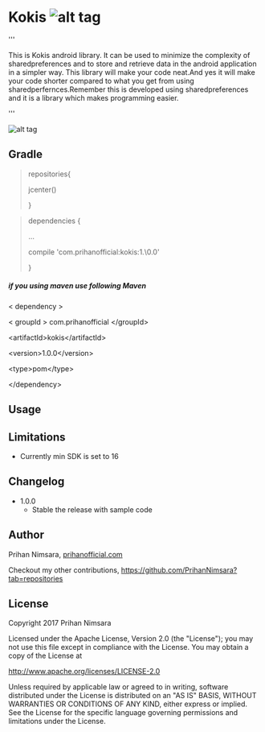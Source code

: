 # Kokis                  ![alt tag](https://api.bintray.com/packages/prihannimsara/KokisRepository/kokis/images/download.svg)

'''

This is Kokis android library. It can be used to minimize the complexity of sharedpreferences and to store and retrieve data in the android application in a simpler way. This library will make your code neat.And yes it will make your code shorter compared to what you get from using sharedperfernces.Remember this is developed using sharedpreferences and it is a library which makes programming easier.

'''

![alt tag](https://user-images.githubusercontent.com/29063580/27034382-23bcc2ca-4f9b-11e7-8189-f8ddada96a20.jpg)

## Gradle

> repositories\{
>
> jcenter\(\)
>
>\}

> dependencies \{
>  
> ...
> 
> compile \'com.prihanofficial\:kokis\:1.\0\.0\'
>    
>\}

##### if you using maven use following Maven

\< dependency \>

  \< groupId \> com.prihanofficial \<\/groupId\>
  
  \<artifactId\>kokis\<\/artifactId\>
  
  \<version\>1.0.0\<\/version\>
  
  \<type\>pom\<\/type\>
  
\<\/dependency\>

## Usage

## Limitations

- Currently min SDK is set to 16

## Changelog

- 1.0.0
    - Stable the release with sample code

## Author

Prihan Nimsara, [prihanofficial.com](http://prihanofficial.com)

Checkout my other contributions, https://github.com/PrihanNimsara?tab=repositories

## License

Copyright 2017 Prihan Nimsara

Licensed under the Apache License, Version 2.0 (the "License"); you may not use this file except in compliance with the License. You may obtain a copy of the License at

http://www.apache.org/licenses/LICENSE-2.0

Unless required by applicable law or agreed to in writing, software distributed under the License is distributed on an "AS IS" BASIS, WITHOUT WARRANTIES OR CONDITIONS OF ANY KIND, either express or implied. See the License for the specific language governing permissions and limitations under the License.
